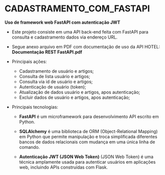 # CADASTRAMENTO_COM_FASTAPI

**Uso de framework web FastAPI com autenticação JWT**

- Este projeto consiste em uma API back-end feita com FastAPI para consulta e cadastramento dados via endereço URL.

- Segue anexo arquivo em PDF com documentação de uso da API HOTEL: __Documentação REST FastAPI.pdf__

- Principais ações:
    - Cadastramento de usuário e artigos;
    - Consulta de lista usuário e artigos;
    - Consulta via id de usuário e artigos;
    - Autenticação de usuário (token);
    - Atualização de dados usuário e artigos, apos autenticação;
    - Excluir dados de usuário e artigos, apos autenticação;

- Principais tecnologias:
    - __FastAPI__ é um microframework para desenvolvimento API escrito em Python.

    - __SQLAlchemy__ é uma biblioteca de ORM (Object-Relational Mapping) em Python que permite manipulação e troca simplificada diferentes bancos de dados relacionais com mudança em uma única linha de comando.

    - __Autenticação JWT (JSON Web Token)__ (JSON Web Token) é uma técnica amplamente usada para autenticar usuários em aplicações web, incluindo APIs construídas com Flask.